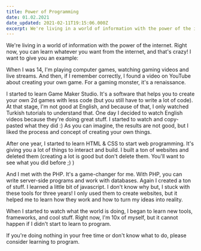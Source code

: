 ```yaml
---
title: Power of Programming
date: 01.02.2021
date_updated: 2021-02-11T19:15:06.000Z
excerpt: We're living in a world of information with the power of the internet. Right now, you can learn whatever you want from the internet, and that's crazy!
---
```


We're living in a world of information with the power of the internet. Right now, you can learn whatever you want from the internet, and that's crazy!
I want to give you an example:

When I was 14, I'm playing computer games, watching gaming videos and live streams. And then, if I remember correctly, I found a video on YouTube about creating your own game. For a gaming monster, it's a renaissance.

I started to learn Game Maker Studio. It's a software that helps you to create your own 2d games with less code (but you still have to write a lot of code). At that stage, I'm not good at English, and because of that, I only watched Turkish tutorials to understand that. One day I decided to watch English videos because they're doing great stuff. I started to watch and copy-pasted what they did :) As you can imagine, the results are not good, but I liked the process and concept of creating your own things.

After one year, I started to learn HTML & CSS to start web programming. It's giving you a lot of things to interact and build. I built a ton of websites and deleted them (creating a lot is good but don't delete them. You'll want to see what you did before ;) )

And I met with the PHP. It's a game-changer for me. With PHP, you can write server-side programs and work with databases. Again I created a ton of stuff. I learned a little bit of javascript. I don't know why but, I stuck with these tools for three years! I only used them to create websites, but it helped me to learn how they work and how to turn my ideas into reality.

When I started to watch what the world is doing, I began to learn new tools, frameworks, and cool stuff. Right now, I'm 10x of myself, but it cannot happen if I didn't start to learn to program.

If you're doing nothing in your free time or don't know what to do, please consider learning to program.
